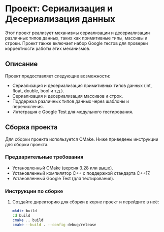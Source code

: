 # Проект: Сериализация и Десериализация данных

Этот проект реализует механизмы сериализации и десериализации различных типов данных, таких как примитивные типы, массивы и строки. Проект также включает набор Google тестов для проверки корректности работы этих механизмов.

## Описание

Проект предоставляет следующие возможности:
- Сериализация и десериализация примитивных типов данных (int, float, double, bool и т.д.).
- Сериализация и десериализация массивов и строк.
- Поддержка различных типов данных через шаблоны и перечисления.
- Интеграция с Google Test для модульного тестирования.



## Сборка проекта

Для сборки проекта используется CMake. Ниже приведены инструкции для сборки проекта.

### Предварительные требования

- Установленный CMake (версия 3.28 или выше).
- Установленный компилятор C++ с поддержкой стандарта C++17.
- Установленный Google Test (для тестирования).

### Инструкции по сборке

1. Создайте директорию для сборки в корне проект и перейдите в неё:

   ```bash
   mkdir build
   cd build 
   cmake .. build 
   cmake --build . --config debug/release
   ```